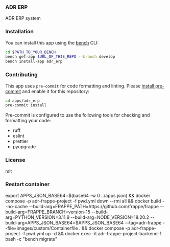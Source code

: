 ### ADR ERP

ADR ERP system

### Installation

You can install this app using the [bench](https://github.com/frappe/bench) CLI:

```bash
cd $PATH_TO_YOUR_BENCH
bench get-app $URL_OF_THIS_REPO --branch develop
bench install-app adr_erp
```

### Contributing

This app uses `pre-commit` for code formatting and linting. Please [install pre-commit](https://pre-commit.com/#installation) and enable it for this repository:

```bash
cd apps/adr_erp
pre-commit install
```

Pre-commit is configured to use the following tools for checking and formatting your code:

- ruff
- eslint
- prettier
- pyupgrade

### License

mit

### Restart container

export APPS_JSON_BASE64=$(base64 -w 0 ../apps.json) && docker compose -p adr-frappe-project -f pwd.yml down --rmi all && docker build --no-cache  --build-arg=FRAPPE_PATH=https://github.com/frappe/frappe   --build-arg=FRAPPE_BRANCH=version-15   --build-arg=PYTHON_VERSION=3.11.9   --build-arg=NODE_VERSION=18.20.2   --build-arg=APPS_JSON_BASE64=$APPS_JSON_BASE64   --tag=adr-frappe   --file=images/custom/Containerfile . && docker compose -p adr-frappe-project -f pwd.yml up -d && docker exec -it adr-frappe-project-backend-1 bash -c "bench migrate"